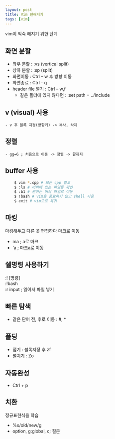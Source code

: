 ```yaml
---
layout: post
title: Vim 편해지기
tags: [vim]
---
```


vim이 익숙 해지기 위한 단계  
## 화면 분할  
- 좌우 분할 : :vs (vertical split)  
- 상하 분할 : :sp (split)  
- 화면이동 : Ctrl – w 후 방향 이동  
- 화면종료 : Ctrl - q  
- header file 열기 : Ctrl – w,f  
	- 같은 폴더에 있지 않다면 : :set path = ../include  

## v (visual) 사용  
	- v 후 블록 지정(방향키) -> 복사, 삭제  

## 정렬  
	- gg=G ; 처음으로 이동 -> 정렬 -> 끝까지  

## buffer 사용  
```sh 
	$ vim *.cpp # 모든 cpp 열고  
	$ :ls # 버퍼에 있는 파일들 확인  
	$ :b1 # 원하는 버퍼 파일로 이동  
	$ !bash # vim을 종료하지 않고 shell 사용  
	$ exit # vim으로 복귀  
```
## 마킹  
마킹해두고 다른 곳 편집하다 마크로 이동  
- ma ; a로 마크  
- ‘a ; 마크a로 이동  

## 쉘명령 사용하기  
:! [명령]  
:!bash  
:r input ; 읽어서 파일 넣기  

## 빠른 탐색  
- 같은 단어 전, 후로 이동 : #, *  

## 폴딩  
- 접기 : 블록지정 후 zf  
- 펼치기 : Zo  

## 자동완성  
- Ctrl + p  

## 치환  
정규표현식을 학습  
- %s/old/new/g  
- option, g:global, c; 질문  
